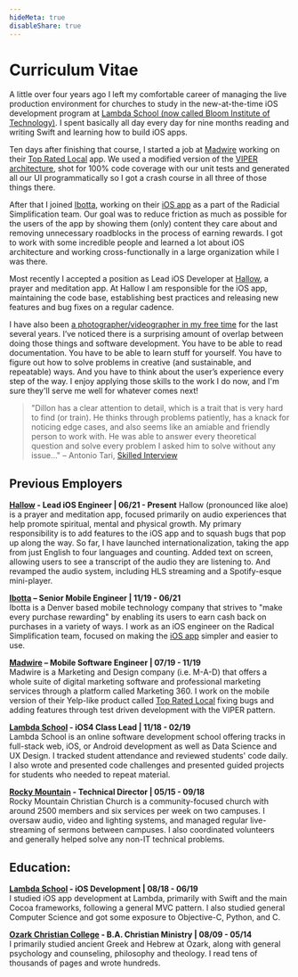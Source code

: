 ```yaml
---
hideMeta: true
disableShare: true
---
```

# Curriculum Vitae

A little over four years ago I left my comfortable career of managing the live production environment for churches to study in the new-at-the-time iOS development program at [Lambda School (now called Bloom Institute of Technology)][lambda]. I spent basically all day every day for nine months reading and writing Swift and learning how to build iOS apps.

Ten days after finishing that course, I started a job at [Madwire][madwire] working on their [Top Rated Local][trl] app. We used a modified version of the [VIPER architecture][clean-swift], shot for 100% code coverage with our unit tests and generated all our UI programmatically so I got a crash course in all three of those things there.

After that I joined [Ibotta][ibotta], working on their [iOS app][ibotta-app] as a part of the Radicial Simplification team. Our goal was to reduce friction as much as possible for the users of the app by showing them (only) content they care about and removing unnecessary roadblocks in the process of earning rewards. I got to work with some incredible people and learned a lot about iOS architecture and working cross-functionally in a large organization while I was there.

Most recently I accepted a position as Lead iOS Developer at [Hallow][hallow], a prayer and meditation app. At Hallow I am responsible for the iOS app, maintaining the code base, establishing best practices and releasing new features and bug fixes on a regular cadence.

I have also been [a photographer/videographer in my free time](http://light-and-lens.com) for the last several years. I’ve noticed there is a surprising amount of overlap between doing those things and software development. You have to be able to read documentation. You have to be able to learn stuff for yourself. You have to figure out how to solve problems in creative (and sustainable, and repeatable)  ways. And you have to think about the user’s experience every step of the way. I enjoy applying those skills to the work I do now, and I'm sure they'll serve me well for whatever comes next!

> "Dillon has a clear attention to detail, which is a trait that is very hard to find (or train). He thinks through problems patiently, has a knack for noticing edge cases, and also seems like an amiable and friendly person to work with. He was able to answer every theoretical question and solve every problem I asked him to solve without any issue…" – Antonio Tari, [Skilled Interview](https://www.skilledinc.com/report-card/2103)

## Previous Employers
**[Hallow][hallow] - Lead iOS Engineer | 06/21 - Present**
Hallow (pronounced like aloe) is a prayer and meditation app, focused primarily on audio experiences that help promote spiritual, mental and physical growth. My primary responsibility is to add features to the iOS app and to squash bugs that pop up along the way. So far, I have launched internationalization, taking the app from just English to four languages and counting. Added text on screen, allowing users to see a transcript of the audio they are listening to. And revamped the audio system, including HLS streaming and a Spotify-esque mini-player.

**[Ibotta][ibotta] – Senior Mobile Engineer | 11/19 - 06/21**  
Ibotta is a Denver based mobile technology company that strives to "make every purchase rewarding" by enabling its users to earn cash back on purchases in a variety of ways. I work as an iOS engineer on the Radical Simplification team, focused on making the [iOS app][ibotta-app] simpler and easier to use.

**[Madwire][madwire] – Mobile Software Engineer | 07/19 - 11/19**  
Madwire is a Marketing and Design company (i.e. M-A-D) that offers a whole suite of digital marketing software and professional marketing services through a platform called Marketing 360. I work on the mobile version of their Yelp-like product called [Top Rated Local][trl] fixing bugs and adding features through test driven development with the VIPER pattern.

**[Lambda School][lambda] - iOS4 Class Lead | 11/18 - 02/19**  
Lambda School is an online software development school offering tracks in full-stack web, iOS, or Android development as well as Data Science and UX Design. I tracked student attendance and reviewed students' code daily. I also wrote and presented code challenges and presented guided projects for students who needed to repeat material.

**[Rocky Mountain](https://rocky.church/) - Technical Director | 05/15 - 09/18**  
Rocky Mountain Christian Church is a community-focused church with around 2500 members and six services per week on two campuses. I oversaw audio, video and lighting systems, and managed regular live- streaming of sermons between campuses. I also coordinated volunteers and generally helped solve any non-IT technical problems.

## Education:
**[Lambda School][lambda] - iOS Development | 08/18 - 06/19**  
I studied iOS app development at Lambda, primarily with Swift and the main Cocoa frameworks, following a general MVC pattern. I also studied general Computer Science and got some exposure to Objective-C, Python, and C.

**[Ozark Christian College](https://occ.edu/) - B.A. Christian Ministry | 08/09 - 05/14**  
I primarily studied ancient Greek and Hebrew at Ozark, along with general psychology and counseling, philosophy and theology. I read tens of thousands of pages and wrote hundreds.

[ibotta]: https://home.ibotta.com/
[ibotta-app]: https://apps.apple.com/us/app/ibotta/id559887125
[madwire]: https://www.madwire.com/
[lambda]: https://lambdaschool.com/
[clean-swift]: https://clean-swift.com/
[trl]: https://apps.apple.com/us/app/top-rated-local/id1270356201?uo=4
[hallow]: https://hallow.com
